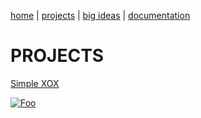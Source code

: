 [home](https://sanduran.github.io) | [projects](https://sanduran.github.io/projects) | [big ideas](https://sanduran.github.io/big_ideas) | [documentation](https://sanduran.github.io/documentation)

# PROJECTS
[Simple XOX](https://sanduran.github.io/projects/scratchXOX)

[![Foo](http://sanduran.github.io/assets/scratchXOX/XOXcodeblocks.png)](http://sanduran.github.io/projects/scratchXOX.md)
